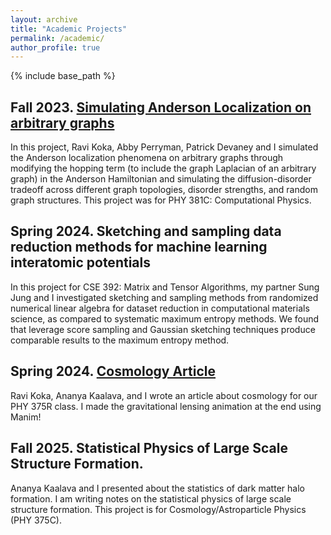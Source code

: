 ```yaml
---
layout: archive
title: "Academic Projects"
permalink: /academic/
author_profile: true
---
```


{% include base_path %}



## Fall 2023. [Simulating Anderson Localization on arbitrary graphs](https://github.com/ravikoka/qgraph)

In this project, Ravi Koka, Abby Perryman, Patrick Devaney and I simulated the Anderson localization phenomena on arbitrary graphs through modifying the hopping term (to include the graph Laplacian of an arbitrary graph) in the Anderson Hamiltonian and simulating the diffusion-disorder tradeoff across different graph topologies, disorder strengths, and random graph structures. This project was for PHY 381C: Computational Physics.

## Spring 2024. Sketching and sampling data reduction methods for machine learning interatomic potentials

In this project for CSE 392: Matrix and Tensor Algorithms, my partner Sung Jung and I investigated sketching and sampling methods from randomized numerical linear algebra for dataset reduction in computational materials science, as compared to systematic maximum entropy methods. We found that leverage score sampling and Gaussian sketching techniques produce comparable results to the maximum entropy method.


## Spring 2024. [Cosmology Article](https://cosmologygr.wordpress.com/)

Ravi Koka, Ananya Kaalava, and I wrote an article about cosmology for our PHY 375R class. I made the gravitational lensing animation at the end using Manim!

## Fall 2025. Statistical Physics of Large Scale Structure Formation.

Ananya Kaalava and I presented about the statistics of dark matter halo formation. I am writing notes on the statistical physics of large scale structure formation.
This project is for Cosmology/Astroparticle Physics (PHY 375C).
